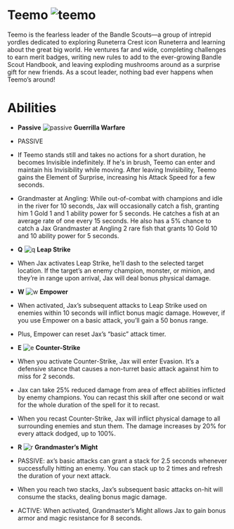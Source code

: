 # Teemo ![teemo](https://static.wikia.nocookie.net/leagueoflegends/images/9/9c/Teemo_OriginalSquare.png/revision/latest/scale-to-width-down/42?cb=20240925011638)

Teemo is the fearless leader of the Bandle Scouts—a group of intrepid yordles dedicated to exploring Runeterra Crest icon Runeterra and learning about the great big world. He ventures far and wide, completing challenges to earn merit badges, writing new rules to add to the ever-growing Bandle Scout Handbook, and leaving exploding mushrooms around as a surprise gift for new friends. As a scout leader, nothing bad ever happens when Teemo’s around!

# Abilities
- **Passive** ![passive](https://ddragon.leagueoflegends.com/cdn/14.19.1/img/passive/Teemo_P.png) **Guerrilla Warfare** 
- PASSIVE
- If Teemo stands still and takes no actions for a short duration, he becomes Invisible indefinitely. If he's in brush, Teemo can enter and maintain his Invisibility while moving. After leaving Invisibility, Teemo gains the Element of Surprise, increasing his Attack Speed for a few seconds.

- Grandmaster at Angling: While out-of-combat with champions and idle in the river for 10 seconds, Jax will occasionally catch a fish, granting him 1 Gold 1 and 1 ability power for 5 seconds. He catches a fish at an average rate of one every 15 seconds. He also has a 5% chance to catch a Jax Grandmaster at Angling 2 rare fish that grants 10 Gold 10 and 10 ability power for 5 seconds.
  
- **Q** ![q](https://static.wikia.nocookie.net/leagueoflegends/images/c/ca/Jax_Leap_Strike.png/revision/latest?cb=20230929221423) **Leap Strike**
- When Jax activates Leap Strike, he’ll dash to the selected target location. If the target’s an enemy champion, monster, or minion, and they’re in range upon arrival, Jax will deal bonus physical damage.
  
- **W** ![w](https://static.wikia.nocookie.net/leagueoflegends/images/5/57/Jax_Empower.png/revision/latest?cb=20230929221204) **Empower**
- When activated, Jax’s subsequent attacks to Leap Strike used on enemies within 10 seconds will inflict bonus magic damage. However, if you use Empower on a basic attack, you’ll gain a 50 bonus range.
- Plus, Empower can reset Jax’s “basic” attack timer.
  
- **E** ![e](https://static.wikia.nocookie.net/leagueoflegends/images/9/9b/Jax_Counter_Strike.png/revision/latest?cb=20230929221107) **Counter-Strike**
- When you activate Counter-Strike, Jax will enter Evasion. It’s a defensive stance that causes a non-turret basic attack against him to miss for 2 seconds.
- Jax can take 25% reduced damage from area of effect abilities inflicted by enemy champions. You can recast this skill after one second or wait for the whole duration of the spell for it to recast.
- When you recast Counter-Strike, Jax will inflict physical damage to all surrounding enemies and stun them. The damage increases by 20% for every attack dodged, up to 100%.
  
- **R** ![r](https://static.wikia.nocookie.net/leagueoflegends/images/7/7f/Jax_Grandmaster-At-Arms.png/revision/latest?cb=20230929221259) **Grandmaster’s Might**
- PASSIVE: ax’s basic attacks can grant a stack for 2.5 seconds whenever successfully hitting an enemy. You can stack up to 2 times and refresh the duration of your next attack.
- When you reach two stacks, Jax’s subsequent basic attacks on-hit will consume the stacks, dealing bonus magic damage. 
- ACTIVE: When activated, Grandmaster’s Might allows Jax to gain bonus armor and magic resistance for 8 seconds.
